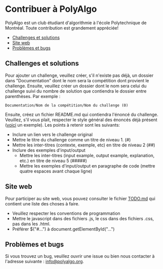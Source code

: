 Contribuer à PolyAlgo
===
PolyAlgo est un club étudiant d'algorithmie à l'école Polytechnique de Montréal.  Toute contribution est grandement appréciée! 

+ [Challenges et solutions](#sol)
+ [Site web](#web)
+ [Problèmes et bugs](#bug)

<a name="sol"></a> Challenges et solutions
---
Pour ajouter un challenge, veuillez créer, s'il n'existe pas déjà, un dossier dans "Documentation" dont le nom sera la compétition dont provient le challenge. Ensuite, veuillez créer un dossier dont le nom sera celui du challenge suivi du nombre de solution que contiendra le dossier entre parenthèses. Par exemple :

    Documentation/Nom de la compétition/Nom du challenge (0)

Ensuite, créez un fichier README.md qui contiendra l'énoncé du challenge. Veuillez, s'il vous plait, respecter le style général des énoncés déjà présent ([voici](https://github.com/Aboisier/Polyalgo/tree/gh-pages/Documentation/Comp%C3%A9tion%20informatique%20CEGInfo%202016/Le%20passeur%20(1)) un exemple). Les points à retenir sont les suivants:
+ Inclure un lien vers le challenge original
+ Mettre le titre du challenge comme un titre de niveau 1. (#)
+ Mettre les inter-titres (contexte, exemple, etc) en titre de niveau 2 (##)
+ Inclure des exemples d'input/output
  + Mettre les inter-titres (input example, output example, explanation, etc.) en titre de niveau 5 (#####)
  + Mettre les exemples d'input/output en paragraphe de code (mettre quatre espaces avant chaque ligne)

<a name="web"></a> Site web
---
Pour participer au site web, vous pouvez consulter le fichier [TODO.md](https://github.com/Aboisier/Polyalgo/blob/gh-pages/TODO.md) qui contient une liste des choses à faire. 
+ Veuillez respecter les conventions de programmation
+ Mettre le javascript dans des fichiers .js, le css dans des fichiers .css, pas dans les .html.
+ Préférer $("#...") à document.getElementById("...")

<a name="bug"></a> Problèmes et bugs
---
Si vous trouvez un bug, veuillez ouvrir une issue ou bien nous contacter à l'adresse suivante : info@polyalgo.org.
